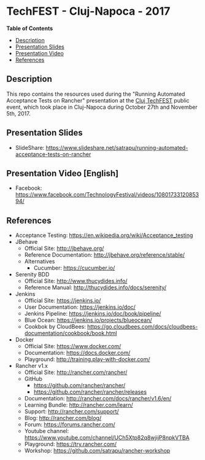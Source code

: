 # TechFEST - Cluj-Napoca - 2017
**Table of Contents**  
- [Description](#description)  
- [Presentation Slides](#slides)  
- [Presentation Video](#video)  
- [References](#references)   

<a name="description">Description</a>
--
This repo contains the resources used during the "Running Automated Acceptance Tests on Rancher" presentation at the [Cluj TechFEST](http://cluj.techfest.ro/) public event, which took place in Cluj-Napoca during October 27th and November 5th, 2017.

<a name="slides">Presentation Slides</a>
--
* SlideShare: https://www.slideshare.net/satrapu/running-automated-acceptance-tests-on-rancher

<a name="video">Presentation Video [English]</a>
--
* Facebook: https://www.facebook.com/TechnologyFestival/videos/1080173312085394/

<a name="references">References</a>
--
* Acceptance Testing: https://en.wikipedia.org/wiki/Acceptance_testing
* JBehave
   * Official Site: http://jbehave.org/
   * Reference Documentation: http://jbehave.org/reference/stable/
   * Alternatives
       * Cucumber: https://cucumber.io/
* Serenity BDD
    * Official Site: http://www.thucydides.info/
    * Reference Manual: http://thucydides.info/docs/serenity/
* Jenkins
    * Official Site: https://jenkins.io/
    * User Documentation: https://jenkins.io/doc/
    * Jenkins Pipeline: https://jenkins.io/doc/book/pipeline/
    * Blue Ocean: https://jenkins.io/projects/blueocean/
    * Cookbok by CloudBees: https://go.cloudbees.com/docs/cloudbees-documentation/cookbook/book.html
* Docker
    * Official Site: https://www.docker.com/
    * Documentation: https://docs.docker.com/
    * Playground: http://training.play-with-docker.com/
* Rancher v1.x
   * Official Site: http://rancher.com/rancher/
   * GitHub
       * https://github.com/rancher/rancher/
       * https://github.com/rancher/rancher/releases
   * Documentation: http://rancher.com/docs/rancher/v1.6/en/
   * Learning Bundle: http://rancher.com/learn/
   * Support: http://rancher.com/support/
   * Blog: http://rancher.com/blog/
   * Forum: https://forums.rancher.com/
   * Youtube channel: https://www.youtube.com/channel/UCh5Xtp82q8wjijP8npkVTBA
   * Playground: https://try.rancher.com/
   * Workshop: https://github.com/satrapu/rancher-workshop
